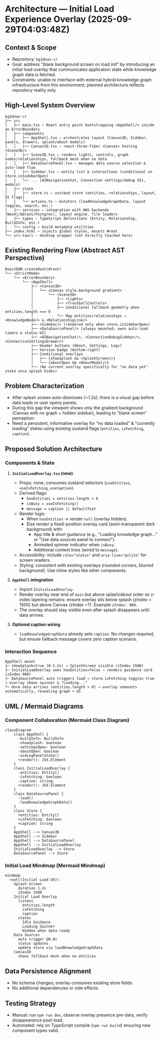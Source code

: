 # Architecture — Initial Load Experience Overlay (2025-09-29T04:03:48Z)

## Context & Scope
- Repository: `kg3dnav-cr`
- Goal: address "blank background screen on load init" by introducing an initial load overlay that communicates application state while knowledge graph data is fetched.
- Constraints: unable to interface with external hybrid knowledge graph infrastructure from this environment; planned architecture reflects repository reality only.

## High-Level System Overview
```
kg3dnav-cr
├── src
│   ├── main.tsx — React entry point bootstrapping <AppShell/> inside an ErrorBoundary
│   ├── components
│   │   ├── AppShell.tsx — orchestrates layout (Canvas3D, Sidebar, panels, drawers, splash/about modals)
│   │   ├── Canvas3D.tsx — react-three-fiber <Canvas> hosting <Scene3D/>
│   │   ├── Scene3D.tsx — renders lights, controls, graph nodes/relationships, fallback mesh when no data
│   │   ├── DataSourcePanel.tsx — manages data source selection & auto-load flow
│   │   ├── Sidebar.tsx — entity list & interactions (conditional on store.isSidebarOpen)
│   │   └── ... (AINavigationChat, Connection settings/debug UIs, modals)
│   ├── state
│   │   ├── store.ts — zustand store (entities, relationships, layout, UI flags)
│   │   └── actions.ts — mutators (loadKnowledgeGraphData, layout toggles, search, etc.)
│   ├── services — integration with HKG backends (Neo4j/Qdrant/Postgres), layout engine, file loaders
│   ├── types — TypeScript definitions (Entity, Relationship, BuildInfo, etc.)
│   └── config — build metadata utilities
├── index.html — injects global styles, mounts #root
└── src-tauri — desktop wrapper (not directly touched here)
```

## Existing Rendering Flow (Abstract AST Perspective)
```
ReactDOM.createRoot(#root)
└── <StrictMode>
    └── <ErrorBoundary>
        └── <AppShell>
            ├── <Canvas3D>
            │   └── <Canvas style.background gradient>
            │       └── <Scene3D>
            │           ├── <lights>
            │           ├── <TrackballControls>
            │           ├── Conditional fallback geometry when entities.length === 0
            │           └── Map entities/relationships → <KnowledgeNode/> & <RelationshipLine/>
            ├── <Sidebar/> (rendered only when store.isSidebarOpen)
            ├── <DataSourcePanel/> (always mounted; owns auto-load timers & status UI)
            ├── <AINavigationChat/>, <ConnectionDebugSidebar/>, <ConnectionSettingsDrawer/>
            ├── Header buttons (About, Settings, Logs)
            ├── Version badge (bottom-right)
            ├── Conditional overlays
            │   ├── {showSplash && <SplashScreen/>}
            │   └── {aboutOpen && <AboutModal/>}
            └── (No current overlay specifically for "no data yet" state once splash hides)
```

## Problem Characterization
- After splash screen auto-dismisses (~1.2s), there is a visual gap before data loads or user opens panels.
- During this gap the viewport shows only the gradient background (Canvas with no graph + hidden sidebar), leading to "blank screen" perception.
- Need a persistent, informative overlay for "no data loaded" & "currently loading" states using existing zustand flags (`entities`, `isFetching`, `caption`).

## Proposed Solution Architecture
### Components & State
1. **`InitialLoadOverlay.tsx` (new)**
   - Props: none; consumes zustand selectors (`useEntities`, `useIsFetching`, `useCaption`).
   - Derived flags:
     - `hasEntities = entities.length > 0`
     - `isBusy = useIsFetching()`
     - `message = caption || defaultText`
   - Render logic:
     - When `hasEntities` → render `null` (overlay hidden).
     - Else render a fixed-position overlay card (semi-transparent dark background) with:
       - App title & short guidance (e.g., "Loading knowledge graph…" or "Use data sources panel to connect").
       - Animated spinner indicator when `isBusy`.
       - Additional context lines (wired to `message`).
   - Accessibility: include `role="status"` and `aria-live="polite"` for screen readers.
   - Styling: consistent with existing overlays (rounded corners, blurred background). Use inline styles like other components.

2. **`AppShell` integration**
   - Import `InitialLoadOverlay`.
   - Render overlay near end of `main` but above splash/about order so z-index layering remains: ensure overlay sits below splash (zIndex < 1500) but above Canvas (zIndex ~?). Example `zIndex: 900`.
   - The overlay should stay visible even after splash disappears until data arrives.

3. **Optional caption wiring**
   - `loadKnowledgeGraphData` already sets `caption`. No changes required, but ensure fallback message covers zero caption scenario.

### Interaction Sequence
```
AppShell mount
├─ showSplash=true (0-1.2s) → SplashScreen visible (zIndex 1500)
├─ InitialLoadOverlay sees hasEntities=false → renders guidance card (zIndex 900)
├─ DataSourcePanel auto triggers load → store.isFetching toggles true → overlay shows spinner & "Loading..."
└─ Once data arrives (entities.length > 0) → overlay unmounts automatically, revealing graph + UI
```

## UML / Mermaid Diagrams
### Component Collaboration (Mermaid Class Diagram)
```mermaid
classDiagram
    class AppShell {
      -buildInfo: BuildInfo
      -showSplash: boolean
      -settingsOpen: boolean
      -aboutOpen: boolean
      -useLogPanelState()
      +render(): JSX.Element
    }
    class InitialLoadOverlay {
      -entities: Entity[]
      -isFetching: boolean
      -caption: string
      +render(): JSX.Element
    }
    class DataSourcePanel {
      -load()
      -loadKnowledgeGraphData()
    }
    class Store {
      +entities: Entity[]
      +isFetching: boolean
      +caption: string
    }
    AppShell --> Canvas3D
    AppShell --> Sidebar
    AppShell --> DataSourcePanel
    AppShell --> InitialLoadOverlay
    InitialLoadOverlay --> Store
    DataSourcePanel --> Store
```

### Initial Load Mindmap (Mermaid Mindmap)
```mermaid
mindmap
  root((Initial Load UX))
    Splash Screen
      duration 1.2s
      zIndex 1500
    Initial Load Overlay
      listens
        entities.length
        isFetching
        caption
      states
        Idle Guidance
        Loading Spinner
        Hidden when data ready
    Data Sources
      auto trigger @0.8s
      status updates
      update store via loadKnowledgeGraphData
    Canvas3D
      shows fallback mesh when no entities
```

## Data Persistence Alignment
- No schema changes; overlay consumes existing store fields.
- No additional dependencies or side effects.

## Testing Strategy
- Manual: run `npm run dev`, observe overlay presence pre-data, verify disappearance post-load.
- Automated: rely on TypeScript compile (`npm run build`) ensuring new component types valid.

